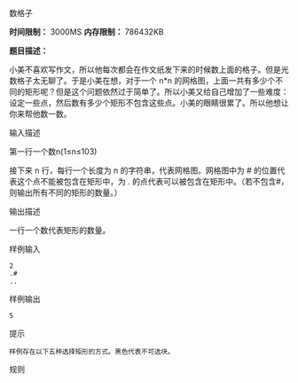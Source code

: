 数格子

**时间限制：** 3000MS
**内存限制：** 786432KB

**题目描述：**

小美不喜欢写作文，所以他每次都会在作文纸发下来的时候数上面的格子。但是光数格子太无聊了。于是小美在想，对于一个 n*n 的网格图，上面一共有多少个不同的矩形呢？但是这个问题依然过于简单了。所以小美又给自己增加了一些难度：设定一些点，然后数有多少个矩形不包含这些点。小美的眼睛很累了。所以他想让你来帮他数一数。





输入描述

第一行一个数n(1≤n≤103)

接下来 n 行，每行一个长度为 n 的字符串，代表网格图。网格图中为 # 的位置代表这个点不能被包含在矩形中，为 . 的点代表可以被包含在矩形中。（若不包含#，则输出所有不同的矩形的数量。）

输出描述

一行一个数代表矩形的数量。



样例输入

```
2
.#
..
```

样例输出

```
5
```



提示

```
样例存在以下五种选择矩形的方式。黑色代表不可选块。
```

规则